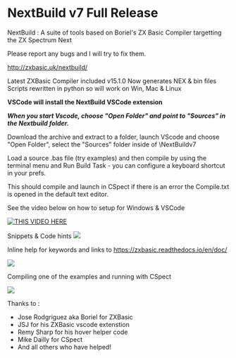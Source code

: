 # NextBuild v7 Full Release 

NextBuild : A suite of tools based on Boriel's ZX Basic Compiler targetting the ZX Spectrum Next



Please report any bugs and I will try to fix them.

http://zxbasic.uk/nextbuild/

Latest ZXBasic Compiler included v15.1.0
Now generates NEX & bin files 
Scripts rewritten in python so will work on Win, Mac & Linux

**VSCode will install the NextBuild VSCode extension**

***When you start Vscode, choose "Open Folder" and point to "Sources" in the Nextbuild folder.***

Download the archive and extract to a folder, launch VScode
and choose "Open Folder", select the "Sources" folder inside
of \NextBuildv7 

Load a source .bas file (try examples) and then compile by
using the terminal menu and Run Build Task - you can configure
a keyboard shortcut in your prefs. 

This should compile and launch in CSpect if there is an error 
the Compile.txt is opened in the default text editor. 

See the video below on how to setup for Windows & VSCode 

[![THIS VIDEO HERE](https://img.youtube.com/vi/kF_jfE7mAvg/0.jpg)](https://www.youtube.com/watch?v=kF_jfE7mAvg)

Snippets & Code hints 
<img src="https://github.com/em00k/src-gifs/blob/main/demo.gif">

Inline help for keywords and links to https://zxbasic.readthedocs.io/en/doc/

<img src="https://github.com/em00k/src-gifs/blob/main/demo2.gif">

Compiling one of the examples and running with CSpect

<img src="https://github.com/em00k/src-gifs/blob/main/demo3.gif">

Thanks to :

- Jose Rodgriguez aka Boriel for ZXBasic
- JSJ for his ZXBasic vscode extenstion
- Remy Sharp for his hover helper code
- Mike Dailly for CSpect
- And all others who have helped!
